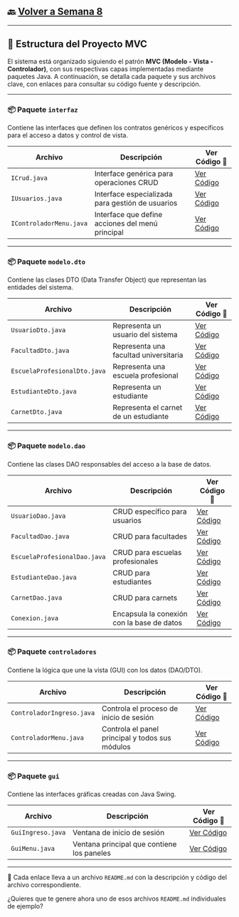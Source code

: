 ## 🔙 [Volver a Semana 8](../)

---

## 📐 Estructura del Proyecto MVC

El sistema está organizado siguiendo el patrón **MVC (Modelo - Vista - Controlador)**, con sus respectivas capas implementadas mediante paquetes Java. A continuación, se detalla cada paquete y sus archivos clave, con enlaces para consultar su código fuente y descripción.

---

### 📦 Paquete `interfaz`

Contiene las interfaces que definen los contratos genéricos y específicos para el acceso a datos y control de vista.

| Archivo                      | Descripción                                      | Ver Código 📎                    |
|-----------------------------|--------------------------------------------------|----------------------------------|
| `ICrud.java`                | Interface genérica para operaciones CRUD         | [Ver Código](./interfaz/ICrud.md) |
| `IUsuarios.java`            | Interface especializada para gestión de usuarios | [Ver Código](./interfaz/IUsuarios.md) |
| `IControladorMenu.java`     | Interface que define acciones del menú principal | [Ver Código](./interfaz/IControladorMenu.md) |

---

### 📦 Paquete `modelo.dto`

Contiene las clases DTO (Data Transfer Object) que representan las entidades del sistema.

| Archivo                      | Descripción                                      | Ver Código 📎                        |
|-----------------------------|--------------------------------------------------|--------------------------------------|
| `UsuarioDto.java`           | Representa un usuario del sistema                | [Ver Código](./modelo.dto/UsuarioDto.md) |
| `FacultadDto.java`          | Representa una facultad universitaria            | [Ver Código](./modelo.dto/FacultadDto.md) |
| `EscuelaProfesionalDto.java`| Representa una escuela profesional               | [Ver Código](./modelo.dto/EscuelaProfesionalDto.md) |
| `EstudianteDto.java`        | Representa un estudiante                         | [Ver Código](./modelo.dto/EstudianteDto.md) |
| `CarnetDto.java`            | Representa el carnet de un estudiante            | [Ver Código](./modelo.dto/CarnetDto.md) |

---

### 📦 Paquete `modelo.dao`

Contiene las clases DAO responsables del acceso a la base de datos.

| Archivo                      | Descripción                                      | Ver Código 📎                         |
|-----------------------------|--------------------------------------------------|---------------------------------------|
| `UsuarioDao.java`           | CRUD específico para usuarios                    | [Ver Código](./modelo.dao/UsuarioDao.md) |
| `FacultadDao.java`          | CRUD para facultades                             | [Ver Código](./modelo.dao/FacultadDao.md) |
| `EscuelaProfesionalDao.java`| CRUD para escuelas profesionales                 | [Ver Código](./modelo.dao/EscuelaProfesionalDao.md) |
| `EstudianteDao.java`        | CRUD para estudiantes                            | [Ver Código](./modelo.dao/EstudianteDao.md) |
| `CarnetDao.java`            | CRUD para carnets                                | [Ver Código](./modelo.dao/CarnetDao.md) |
| `Conexion.java`             | Encapsula la conexión con la base de datos       | [Ver Código](./modelo.dao/Conexion.md) |

---

### 📦 Paquete `controladores`

Contiene la lógica que une la vista (GUI) con los datos (DAO/DTO).

| Archivo                      | Descripción                                      | Ver Código 📎                            |
|-----------------------------|--------------------------------------------------|------------------------------------------|
| `ControladorIngreso.java`   | Controla el proceso de inicio de sesión          | [Ver Código](./controladores/ControladorIngreso.md) |
| `ControladorMenu.java`      | Controla el panel principal y todos sus módulos  | [Ver Código](./controladores/ControladorMenu.md)    |

---

### 📦 Paquete `gui`

Contiene las interfaces gráficas creadas con Java Swing.

| Archivo                      | Descripción                                      | Ver Código 📎                      |
|-----------------------------|--------------------------------------------------|------------------------------------|
| `GuiIngreso.java`           | Ventana de inicio de sesión                      | [Ver Código](./gui/GuiIngreso.md) |
| `GuiMenu.java`              | Ventana principal que contiene los paneles       | [Ver Código](./gui/GuiMenu.md)    |

---

🔗 Cada enlace lleva a un archivo `README.md` con la descripción y código del archivo correspondiente.

¿Quieres que te genere ahora uno de esos archivos `README.md` individuales de ejemplo?
